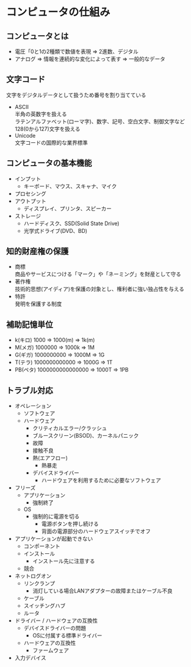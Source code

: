 # コンピュータの仕組み

## コンピュータとは
- 電圧「0と1の2種類で数値を表現 => 2進数、デジタル
- アナログ => 情報を連続的な変化によって表す => 一般的なデータ

## 文字コード
文字をデジタルデータとして扱うため番号を割り当てている
- ASCII  
半角の英数字を扱える  
ラテンアルファベット(ローマ字)、数字、記号、空白文字、制御文字など128(0から127)文字を扱える
- Unicode  
文字コードの国際的な業界標準

## コンピュータの基本機能
- インプット
    - キーボード、マウス、スキャナ、マイク
- プロセシング
- アウトプット
    - ディスプレイ、プリンタ、スピーカー
- ストレージ
    - ハードディスク、SSD(Solid State Drive)
    - 光学式ドライブ(DVD、BD)

## 知的財産権の保護
- 商標  
商品やサービスにつける「マーク」や「ネーミング」を財産として守る
- 著作権  
技術的思想(アイディア)を保護の対象とし、権利者に強い独占性を与える
- 特許  
発明を保護する制度

## 補助記憶単位
- k(キロ) 1000 => 1000(m) => 1k(m)
- M(メガ) 1000000 => 1000k => 1M
- G(ギガ) 1000000000 => 1000M => 1G
- T(テラ) 1000000000000 => 1000G => 1T
- PB(ペタ) 1000000000000000 => 1000T => 1PB

## トラブル対応

- オペレーション
    - ソフトウェア
    - ハードウェア
        - クリティカルエラー/クラッシュ
        - ブルースクリーン(BSOD)、カーネルパニック
        - 故障
        - 接触不良
        - 熱(エアフロー)
            - 熱暴走
        - デバイスドライバー
            - ハードウェアを利用するために必要なソフトウェア
- フリーズ
    - アプリケーション
        - 強制終了
    - OS
        - 強制的に電源を切る
            - 電源ボタンを押し続ける
            - 背面の電源部分のハードウェアスイッチでオフ
- アプリケーションが起動できない
    - コンポーネント
    - インストール
        - インストール先に注意する
    - 競合
- ネットログオン
    - リンクランプ
        - 消灯している場合LANアダプターの故障またはケーブル不良
    - ケーブル
    - スイッチングハブ
    - ルータ
- ドライバー / ハードウェアの互換性
    - デバイスドライバーの問題
        - OSに付属する標準ドライバー
    - ハードウェアの互換性
        - ファームウェア
- 入力デバイス